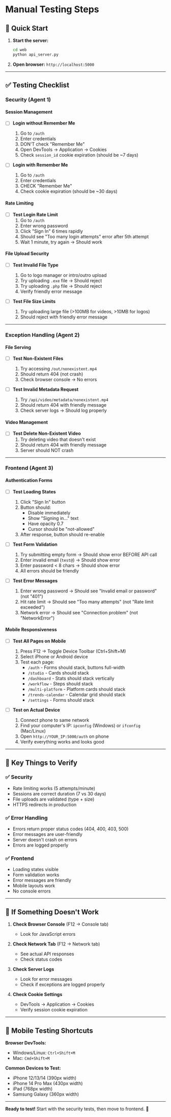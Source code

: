 # Manual Testing Steps

## 🚀 Quick Start

1. **Start the server:**
   ```bash
   cd web
   python api_server.py
   ```

2. **Open browser:** `http://localhost:5000`

---

## ✅ Testing Checklist

### Security (Agent 1)

#### Session Management
- [ ] **Login without Remember Me**
  1. Go to `/auth`
  2. Enter credentials
  3. DON'T check "Remember Me"
  4. Open DevTools → Application → Cookies
  5. Check `session_id` cookie expiration (should be ~7 days)

- [ ] **Login with Remember Me**
  1. Go to `/auth`
  2. Enter credentials
  3. CHECK "Remember Me"
  4. Check cookie expiration (should be ~30 days)

#### Rate Limiting
- [ ] **Test Login Rate Limit**
  1. Go to `/auth`
  2. Enter wrong password
  3. Click "Sign In" 6 times rapidly
  4. Should see "Too many login attempts" error after 5th attempt
  5. Wait 1 minute, try again → Should work

#### File Upload Security
- [ ] **Test Invalid File Type**
  1. Go to logo manager or intro/outro upload
  2. Try uploading `.exe` file → Should reject
  3. Try uploading `.php` file → Should reject
  4. Verify friendly error message

- [ ] **Test File Size Limits**
  1. Try uploading large file (>100MB for videos, >10MB for logos)
  2. Should reject with friendly error message

---

### Exception Handling (Agent 2)

#### File Serving
- [ ] **Test Non-Existent Files**
  1. Try accessing `/out/nonexistent.mp4`
  2. Should return 404 (not crash)
  3. Check browser console → No errors

- [ ] **Test Invalid Metadata Request**
  1. Try `/api/video/metadata/nonexistent.mp4`
  2. Should return 404 with friendly message
  3. Check server logs → Should log properly

#### Video Management
- [ ] **Test Delete Non-Existent Video**
  1. Try deleting video that doesn't exist
  2. Should return 404 with friendly message
  3. Server should NOT crash

---

### Frontend (Agent 3)

#### Authentication Forms
- [ ] **Test Loading States**
  1. Click "Sign In" button
  2. Button should:
     - Disable immediately
     - Show "Signing in..." text
     - Have opacity 0.7
     - Cursor should be "not-allowed"
  3. After response, button should re-enable

- [ ] **Test Form Validation**
  1. Try submitting empty form → Should show error BEFORE API call
  2. Enter invalid email (`test@`) → Should show error
  3. Enter password < 8 chars → Should show error
  4. All errors should be friendly

- [ ] **Test Error Messages**
  1. Enter wrong password → Should see "Invalid email or password" (not "401")
  2. Hit rate limit → Should see "Too many attempts" (not "Rate limit exceeded")
  3. Network error → Should see "Connection problem" (not "NetworkError")

#### Mobile Responsiveness
- [ ] **Test All Pages on Mobile**
  1. Press F12 → Toggle Device Toolbar (Ctrl+Shift+M)
  2. Select iPhone or Android device
  3. Test each page:
     - `/auth` - Forms should stack, buttons full-width
     - `/studio` - Cards should stack
     - `/dashboard` - Stats should stack vertically
     - `/workflow` - Steps should stack
     - `/multi-platform` - Platform cards should stack
     - `/trends-calendar` - Calendar grid should stack
     - `/settings` - Forms should stack

- [ ] **Test on Actual Device**
  1. Connect phone to same network
  2. Find your computer's IP: `ipconfig` (Windows) or `ifconfig` (Mac/Linux)
  3. Open `http://YOUR_IP:5000/auth` on phone
  4. Verify everything works and looks good

---

## 🎯 Key Things to Verify

### ✅ Security
- Rate limiting works (5 attempts/minute)
- Sessions are correct duration (7 vs 30 days)
- File uploads are validated (type + size)
- HTTPS redirects in production

### ✅ Error Handling
- Errors return proper status codes (404, 400, 403, 500)
- Error messages are user-friendly
- Server doesn't crash on errors
- Errors are logged properly

### ✅ Frontend
- Loading states visible
- Form validation works
- Error messages are friendly
- Mobile layouts work
- No console errors

---

## 🐛 If Something Doesn't Work

1. **Check Browser Console** (F12 → Console tab)
   - Look for JavaScript errors
   
2. **Check Network Tab** (F12 → Network tab)
   - See actual API responses
   - Check status codes
   
3. **Check Server Logs**
   - Look for error messages
   - Check if exceptions are logged properly

4. **Check Cookie Settings**
   - DevTools → Application → Cookies
   - Verify session cookie expiration

---

## 📱 Mobile Testing Shortcuts

**Browser DevTools:**
- Windows/Linux: `Ctrl+Shift+M`
- Mac: `Cmd+Shift+M`

**Common Devices to Test:**
- iPhone 12/13/14 (390px width)
- iPhone 14 Pro Max (430px width)
- iPad (768px width)
- Samsung Galaxy (360px width)

---

**Ready to test!** Start with the security tests, then move to frontend. 🚀

